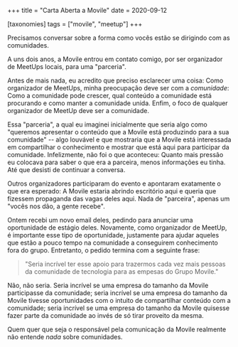 +++
title = "Carta Aberta a Movile"
date = 2020-09-12

[taxonomies]
tags = ["movile", "meetup"]
+++

Precisamos conversar sobre a forma como vocês estão se dirigindo com as
comunidades.

<!-- more -->

A uns dois anos, a Movile entrou em contato comigo, por ser organizador de
MeetUps locais, para uma "parceria".

Antes de mais nada, eu acredito que preciso esclarecer uma coisa: Como
organizador de MeetUps, minha preocupação deve ser com a *comunidade*: Como a
comunidade pode crescer, qual conteúdo a comunidade está procurando e como
manter a comunidade unida. Enfim, o foco de qualquer organizador de MeetUp deve
ser a comunidade.

Essa "parceria", a qual eu imaginei inicialmente que seria algo como "queremos
apresentar o conteúdo que a Movile está produzindo para a sua comunidade" --
algo louvável e que mostraria que a Movile está interessada em compartilhar o
conhecimento e mostrar que está aqui para participar da comunidade.
Infelizmente, não foi o que aconteceu: Quanto mais pressão eu colocava para
saber o que era a parceira, menos informações eu tinha. Até que desisti de
continuar a conversa.

Outros organizadores participaram do evento e apontaram exatamente o que era
esperado: A Movile estaria abrindo escritório aqui e queria que fizessem
propaganda das vagas deles aqui. Nada de "parceira", apenas um "vocês nos dão,
a gente recebe".

Ontem recebi um novo email deles, pedindo para anunciar uma oportunidade de
estágio deles. Novamente, como organizador de MeetUp, é importante esse tipo de
oportunidade, justamente para ajudar aqueles que estão a pouco tempo na
comunidade a conseguirem conhecimento fora do grupo. Entretanto, o pedido
termina com a seguinte frase:

> "Seria incrível ter esse apoio para trazermos cada vez mais pessoas da
> comunidade de tecnologia para as empesas do Grupo Movile."

Não, não seria. Seria incrível se uma empresa do tamanho da Movile participasse
da comunidade; seria incrível se uma empresa do tamanho da Movile tivesse
oportunidades com o intuito de compartilhar conteúdo com a comunidade; seria
incrível se uma empresa do tamanho da Movile quisesse fazer parte da comunidade
ao invés de só tirar proveito da mesma.

Quem quer que seja o responsável pela comunicação da Movile realmente não
entende _nada_ sobre comunidades.

<!--
vim:spelllang=pt_br:
-->
